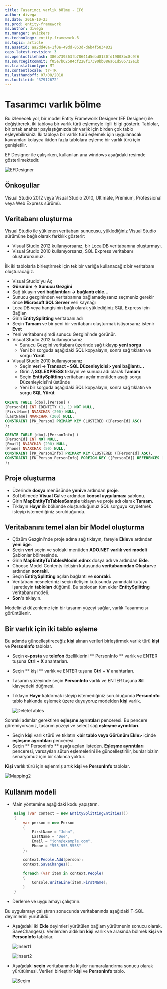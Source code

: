 ```yaml
---
title: Tasarımcı varlık bölme - EF6
author: divega
ms.date: 2016-10-23
ms.prod: entity-framework
ms.author: divega
ms.manager: avickers
ms.technology: entity-framework-6
ms.topic: article
ms.assetid: aa2dd48a-1f0e-49dd-863d-d6b4f5834832
caps.latest.revision: 3
ms.openlocfilehash: 386b739363fb78641d5ebd8130fd19008bc8c9f6
ms.sourcegitcommit: f05e7b62584cf228f17390bb086a61d505712e1b
ms.translationtype: MT
ms.contentlocale: tr-TR
ms.lasthandoff: 07/08/2018
ms.locfileid: "37912672"
---
```

# <a name="designer-entity-splitting"></a>Tasarımcı varlık bölme
Bu izlenecek yol, bir model Entity Framework Designer (EF Designer) ile değiştirerek, iki tabloya bir varlık türü eşlemeyle ilgili bilgi gösterir. Tablolar, bir ortak anahtar paylaştığınızda bir varlık için birden çok tablo eşleyebilirsiniz. İki tabloya bir varlık türü eşlemek için uygulanacak kavramları kolayca ikiden fazla tablolara eşleme bir varlık türü için genişletilir.

EF Designer ile çalışırken, kullanılan ana windows aşağıdaki resimde gösterilmektedir.

![EFDesigner](~/ef6/media/efdesigner.png)

## <a name="prerequisites"></a>Önkoşullar

Visual Studio 2012 veya Visual Studio 2010, Ultimate, Premium, Professional veya Web Express sürümü.

## <a name="create-the-database"></a>Veritabanı oluşturma

Visual Studio ile yüklenen veritabanı sunucusu, yüklediğiniz Visual Studio sürümüne bağlı olarak farklılık gösterir:

-   Visual Studio 2012 kullanıyorsanız, bir LocalDB veritabanına oluşturmayı.
-   Visual Studio 2010 kullanıyorsanız, SQL Express veritabanı oluşturursunuz.

İlk iki tablolarla birleştirmek için tek bir varlığa kullanacağız bir veritabanı oluşturacağız.

-   Visual Studio'yu Aç
-   **Görünüm -&gt; Sunucu Gezgini**
-   Sağ tıklayın **veri bağlantıları -&gt; bağlantı ekle...**
-   Sunucu gezgininden veritabanına bağlamadıysanız seçmeniz gerekir önce **Microsoft SQL Server** veri kaynağı
-   LocalDB veya hangisinin bağlı olarak yüklediğiniz SQL Express için Bağlan
-   Girin **EntitySplitting** veritabanı adı
-   Seçin **Tamam** ve bir yeni bir veritabanı oluşturmak istiyorsanız istenir **Evet**
-   Yeni veritabanı şimdi sunucu Gezgini'nde görünür.
-   Visual Studio 2012 kullanıyorsanız
    -   Sunucu Gezgini veritabanı üzerinde sağ tıklayıp **yeni sorgu**
    -   Yeni bir sorguda aşağıdaki SQL kopyalayın, sonra sağ tıklatın ve sorgu **Yürüt**
-   Visual Studio 2010 kullanıyorsanız
    -   Seçin **veri -&gt; Transact - SQL Düzenleyicisi&gt; yeni bağlantı...**
    -   Girin **.\\ SQLEXPRESS** tıklayın ve sunucu adı olarak **Tamam**
    -   Seçin **EntitySplitting** veritabanı açılır menüden aşağı sorgu Düzenleyicisi'ni üstünde
    -   Yeni bir sorguda aşağıdaki SQL kopyalayın, sonra sağ tıklatın ve sorgu **SQL Yürüt**

``` SQL
CREATE TABLE [dbo].[Person] (
[PersonId] INT IDENTITY (1, 1) NOT NULL,
[FirstName] NVARCHAR (200) NULL,
[LastName] NVARCHAR (200) NULL,
CONSTRAINT [PK_Person] PRIMARY KEY CLUSTERED ([PersonId] ASC)
);

CREATE TABLE [dbo].[PersonInfo] (
[PersonId] INT NOT NULL,
[Email] NVARCHAR (200) NULL,
[Phone] NVARCHAR (50) NULL,
CONSTRAINT [PK_PersonInfo] PRIMARY KEY CLUSTERED ([PersonId] ASC),
CONSTRAINT [FK_Person_PersonInfo] FOREIGN KEY ([PersonId]) REFERENCES [dbo].[Person] ([PersonId]) ON DELETE CASCADE
);
```

## <a name="create-the-project"></a>Proje oluşturma

-   Üzerinde **dosya** menüsünde **yeni**ve ardından **proje**.
-   Sol bölmede **Visual C\#** ve ardından **konsol uygulaması** şablonu.
-   Girin **MapEntityToTablesSample** tıklayın ve proje adı olarak **Tamam**.
-   Tıklayın **Hayır** ilk bölümde oluşturduğunuz SQL sorguyu kaydetmek isteyip istemediğiniz sorulduğunda.

## <a name="create-a-model-based-on-the-database"></a>Veritabanını temel alan bir Model oluşturma

-   Çözüm Gezgini'nde proje adına sağ tıklayın, fareyle **Ekle**ve ardından **yeni öğe**.
-   Seçin **veri** seçin ve soldaki menüden **ADO.NET varlık veri modeli** Şablonlar bölmesinde.
-   Girin **MapEntityToTablesModel.edmx** dosya adı ve ardından **Ekle**.
-   Choose Model Contents iletişim kutusunda **veritabanından Oluştur**ve ardından **sonraki.**
-   Seçin **EntitySplitting** açılan bağlantı ve **sonraki**.
-   Veritabanı nesnelerinizi seçin iletişim kutusunda yanındaki kutuyu işaretleyin **tabloları** düğümü.
    Bu tablodan tüm ekler **EntitySplitting** veritabanı modeli.
-   **Son**'a tıklayın.

Modelinizi düzenleme için bir tasarım yüzeyi sağlar, varlık Tasarımcısı görüntülenir.

## <a name="map-an-entity-to-two-tables"></a>Bir varlık için iki tablo eşleme

Bu adımda güncelleştireceğiz **kişi** alınan verileri birleştirmek varlık türü **kişi** ve **PersonInfo** tablolar.

-   Seçin **e-posta** ve **telefon** özelliklerini ** PersonInfo ** varlık ve ENTER tuşuna **Ctrl + X** anahtarları.
-   Seçin ** kişi ** varlık ve ENTER tuşuna **Ctrl + V** anahtarları.
-   Tasarım yüzeyinde seçin **PersonInfo** varlık ve ENTER tuşuna **Sil** klavyedeki düğmesi.
-   Tıklayın **Hayır** kaldırmak isteyip istemediğiniz sorulduğunda **PersonInfo** tablo hakkında eşlemek üzere duyuyoruz modelden **kişi** varlık.

    ![DeleteTables](~/ef6/media/deletetables.png)

Sonraki adımlar gerektiren **eşleşme ayrıntıları** penceresi. Bu pencere göremiyorsanız, tasarım yüzeyi ve select sağ **eşleşme ayrıntıları**.

-   Seçin **kişi** varlık türü ve tıklatın **&lt;bir tablo veya Görünüm Ekle&gt;** içinde **eşleşme ayrıntıları** penceresi.
-   Seçin ** PersonInfo ** aşağı açılan listeden.
    **Eşleşme ayrıntıları** penceresi, varsayılan sütun eşlemelerini ile güncelleştirilir, bunlar bizim senaryomuz için bir sakınca yoktur.

**Kişi** varlık türü için eşlenmiş artık **kişi** ve **PersonInfo** tablolar.

![Mapping2](~/ef6/media/mapping2.png)

## <a name="use-the-model"></a>Kullanım modeli

-   Main yöntemine aşağıdaki kodu yapıştırın.

``` csharp
    using (var context = new EntitySplittingEntities())
    {
        var person = new Person
        {
            FirstName = "John",
            LastName = "Doe",
            Email = "john@example.com",
            Phone = "555-555-5555"
        };

        context.People.Add(person);
        context.SaveChanges();

        foreach (var item in context.People)
        {
            Console.WriteLine(item.FirstName);
        }
    }
```

-   Derleme ve uygulamayı çalıştırın.

Bu uygulamayı çalıştıran sonucunda veritabanında aşağıdaki T-SQL deyimlerini yürütüldü. 

-   Aşağıdaki iki **Ekle** deyimleri yürütülen bağlam yürütmenin sonucu olarak. SaveChanges(). Verilerden aldıkları **kişi** varlık ve arasında bölmek **kişi** ve **PersonInfo** tablolar.

    ![Insert1](~/ef6/media/insert1.png)

    ![Insert2](~/ef6/media/insert2.png)
-   Aşağıdaki **seçin** veritabanında kişiler numaralandırma sonucu olarak yürütülmesi. Verileri birleştirir **kişi** ve **PersonInfo** tablo.

    ![Seçim](~/ef6/media/select.png)
